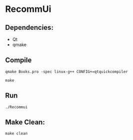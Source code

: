 # RecommUi

## Dependencies:
- Qt
- qmake

## Compile

`qmake Books.pro -spec linux-g++ CONFIG+=qtquickcompiler`

`make`

## Run
`./Recommui`

## Make Clean:
`make clean`
